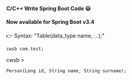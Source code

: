 #### C/C++ Write Spring Boot Code 😃
#### Now available for Spring Boot v3.4

👉 Syntax: "Table(data_type name, ...);"
```
cwsb com.test;
```
cwsb > 
```
Person(Long id, String name, String surname);
```
